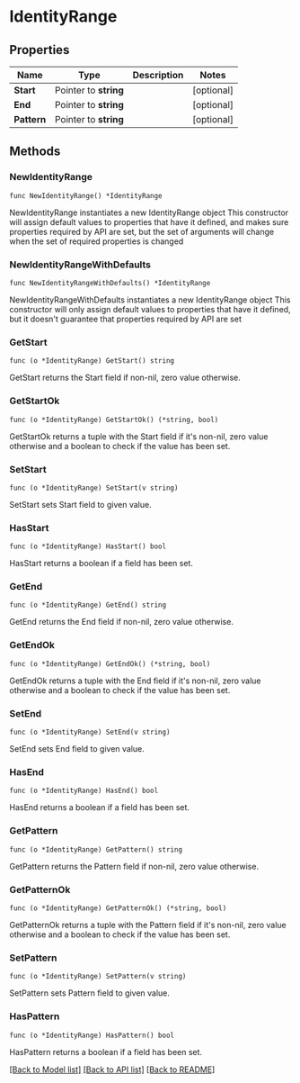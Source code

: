 # IdentityRange

## Properties

Name | Type | Description | Notes
------------ | ------------- | ------------- | -------------
**Start** | Pointer to **string** |  | [optional] 
**End** | Pointer to **string** |  | [optional] 
**Pattern** | Pointer to **string** |  | [optional] 

## Methods

### NewIdentityRange

`func NewIdentityRange() *IdentityRange`

NewIdentityRange instantiates a new IdentityRange object
This constructor will assign default values to properties that have it defined,
and makes sure properties required by API are set, but the set of arguments
will change when the set of required properties is changed

### NewIdentityRangeWithDefaults

`func NewIdentityRangeWithDefaults() *IdentityRange`

NewIdentityRangeWithDefaults instantiates a new IdentityRange object
This constructor will only assign default values to properties that have it defined,
but it doesn't guarantee that properties required by API are set

### GetStart

`func (o *IdentityRange) GetStart() string`

GetStart returns the Start field if non-nil, zero value otherwise.

### GetStartOk

`func (o *IdentityRange) GetStartOk() (*string, bool)`

GetStartOk returns a tuple with the Start field if it's non-nil, zero value otherwise
and a boolean to check if the value has been set.

### SetStart

`func (o *IdentityRange) SetStart(v string)`

SetStart sets Start field to given value.

### HasStart

`func (o *IdentityRange) HasStart() bool`

HasStart returns a boolean if a field has been set.

### GetEnd

`func (o *IdentityRange) GetEnd() string`

GetEnd returns the End field if non-nil, zero value otherwise.

### GetEndOk

`func (o *IdentityRange) GetEndOk() (*string, bool)`

GetEndOk returns a tuple with the End field if it's non-nil, zero value otherwise
and a boolean to check if the value has been set.

### SetEnd

`func (o *IdentityRange) SetEnd(v string)`

SetEnd sets End field to given value.

### HasEnd

`func (o *IdentityRange) HasEnd() bool`

HasEnd returns a boolean if a field has been set.

### GetPattern

`func (o *IdentityRange) GetPattern() string`

GetPattern returns the Pattern field if non-nil, zero value otherwise.

### GetPatternOk

`func (o *IdentityRange) GetPatternOk() (*string, bool)`

GetPatternOk returns a tuple with the Pattern field if it's non-nil, zero value otherwise
and a boolean to check if the value has been set.

### SetPattern

`func (o *IdentityRange) SetPattern(v string)`

SetPattern sets Pattern field to given value.

### HasPattern

`func (o *IdentityRange) HasPattern() bool`

HasPattern returns a boolean if a field has been set.


[[Back to Model list]](../README.md#documentation-for-models) [[Back to API list]](../README.md#documentation-for-api-endpoints) [[Back to README]](../README.md)


